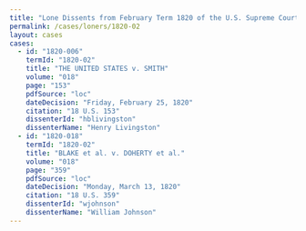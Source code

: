 ```yaml
---
title: "Lone Dissents from February Term 1820 of the U.S. Supreme Court"
permalink: /cases/loners/1820-02
layout: cases
cases:
  - id: "1820-006"
    termId: "1820-02"
    title: "THE UNITED STATES v. SMITH"
    volume: "018"
    page: "153"
    pdfSource: "loc"
    dateDecision: "Friday, February 25, 1820"
    citation: "18 U.S. 153"
    dissenterId: "hblivingston"
    dissenterName: "Henry Livingston"
  - id: "1820-018"
    termId: "1820-02"
    title: "BLAKE et al. v. DOHERTY et al."
    volume: "018"
    page: "359"
    pdfSource: "loc"
    dateDecision: "Monday, March 13, 1820"
    citation: "18 U.S. 359"
    dissenterId: "wjohnson"
    dissenterName: "William Johnson"
---
```


